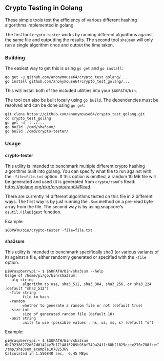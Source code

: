 ## Crypto Testing in Golang

These simple tools test the efficiency of various different hashing algorithms implemented in golang.

The first tool `crypto-tester` works by running different algorithms against the same file and outputting the results.
The second tool `sha3sum` will only run a single algorithm once and output the time taken.

### Building

The easiest way to get this is using `go get` and `go install`:

```
go get -u github.com/anonymouse64/crypto_test_golang/...
go install github.com/anonymouse64/crypto_test_golang/...
```

This will install both of the included utilities into your `$GOPATH/bin`.

The tool can also be built locally using `go build`. The dependencies must be resolved and can be done using `go get`:

```
git clone https://github.com/anonymouse64/crypto_test_golang.git
cd crypto_test_golang
go get -d -t ./...
go build ./cmd/sha3sum/
go build ./cmd/crypto-tester/
```


### Usage

#### crypto-tester

This utility is intended to benchmark multiple different crypto hashing algorithms built into golang. You can specify what file to run against with the `-file=file.txt` option. If this option is omitted, a random 10 MB file will be generated and used (it is generated from `crypto/rand`'s Read: https://golang.org/pkg/crypto/rand/#Read.

There are currently 14 different algorithms tested on this file in 2 different ways.
The first way is by just running the `.Sum` method on a pre-read byte array from the file.
The second way is by using snapcore's `osutil.FileDigest` function. 

Example:

```
$GOPATH/bin/crypto-tester -file=file.txt
```

#### sha3sum

This utility is intended to benchmark specifically sha3 (or various variants of it) against a file, either randomly generated or specified with the `-file` option.

```
pi@raspberrypi:~ $ $GOPATH/bin/sha3sum --help
Usage of /home/pi/go/bin/sha3sum:
  -alg string
    	algorithm to use, sha3_512, sha3_384, sha3_256, or sha3_224 (default "sha3_512")
  -file string
    	file to hash
  -random
    	whether to generate a random file or not (default true)
  -size int
    	size of generated random file (default 10)
  -unit string
    	units to use (possible values : ns, us, ms, s) (default "s")
```

Example:

```
pi@raspberrypi:~ $ $GOPATH/bin/sha3sum 
6b792386272d67d01424e7b1714815289b95bf749a24f1c68b21825ccee270c788fcef7f51266e791b2895e0999ac886e828cae70f4e54d0ca0c891d2c6e41c1 /tmp/sha3sum_example107825369
Calculated in 1.550840 sec,  6.45 MBps
```